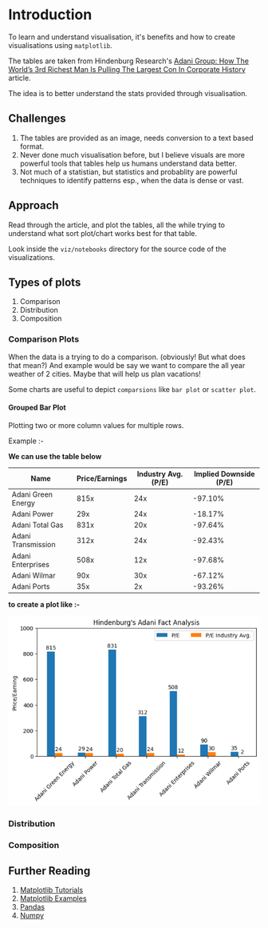 # Introduction
To learn and understand visualisation, it's benefits and how to create visualisations using `matplotlib`.

The tables are taken from Hindenburg Research's [Adani Group: How The World’s 3rd Richest Man Is Pulling The Largest Con In Corporate History](https://hindenburgresearch.com/adani/) article.

The idea is to better understand the stats provided through visualisation.

## Challenges
1. The tables are provided as an image, needs conversion to a text based format.
2. Never done much visualisation before, but I believe visuals are more powerful tools that tables help us humans understand data better.
3. Not much of a statistian, but statistics and probablity are powerful techniques to identify patterns esp., when the data is dense or vast.

## Approach
Read through the article, and plot the tables, all the while trying to understand what sort plot/chart works best for that table.

Look inside the `viz/notebooks` directory for the source code of the visualizations.


## Types of plots
1. Comparison
2. Distribution
3. Composition

### Comparison Plots
When the data is a trying to do a comparison. (obviously! But what does that mean?)
And example would be say we want to compare the all year weather of 2 cities. Maybe that will help us plan vacations!

Some charts are useful to depict `comparsions` like `bar plot` or `scatter plot`.

#### Grouped Bar Plot
Plotting two or more column values for multiple rows.

Example :-

**We can use the table below**

| Name | Price/Earnings | Industry Avg. (P/E) | Implied Downside (P/E) |
|---|---|---|---|
| Adani Green Energy | 815x | 24x | -97.10% |
| Adani Power | 29x | 24x | -18.17% | 3.9x |
| Adani Total Gas | 831x | 20x | -97.64% |
| Adani Transmission | 312x | 24x | -92.43% |
| Adani Enterprises | 508x | 12x | -97.68% |
| Adani Wilmar | 90x | 30x | -67.12% |
| Adani Ports | 35x | 2x | -93.26% |

**to create a plot like :-**

![PE ratio group bar plot](./out/fact_analysis.png)


### Distribution

### Composition

## Further Reading
1. [Matplotlib Tutorials](https://matplotlib.org/stable/tutorials/index.html)
2. [Matplotlib Examples](https://matplotlib.org/stable/gallery/index.html)
3. [Pandas](https://pandas.pydata.org/docs/user_guide/10min.html)
4. [Numpy](https://numpy.org/)


